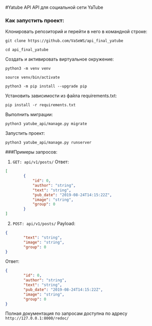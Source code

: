 #Yatube API
API для социальной сети YaTube
### Как запустить проект:

Клонировать репозиторий и перейти в него в командной строке:

```
git clone https://github.com/VaSeWS/api_final_yatube
```

```
cd api_final_yatube
```

Cоздать и активировать виртуальное окружение:

```
python3 -m venv venv
```

```
source venv/bin/activate
```

```
python3 -m pip install --upgrade pip
```

Установить зависимости из файла requirements.txt:

```
pip install -r requirements.txt
```

Выполнить миграции:

```
python3 yatube_api/manage.py migrate
```

Запустить проект:

```
python3 yatube_api/manage.py runserver
```
###Примеры запросов:
1. `GET: api/v1/posts/`
Ответ:
```json
[
		{
			"id": 0,
			"author": "string",
			"text": "string",
			"pub_date": "2019-08-24T14:15:22Z",
			"image": "string",
			"group": 0
		}
]
```

2. `POST: api/v1/posts/`
Payload:
```json
{
		"text": "string",
		"image": "string",
		"group": 0
}
```
Ответ:
```json
{
		"id": 0,
		"author": "string",
		"text": "string",
		"pub_date": "2019-08-24T14:15:22Z",
		"image": "string",
		"group": 0
}
```
Полная документация по запросам доступна по адресу `http://127.0.0.1:8000/redoc/`
